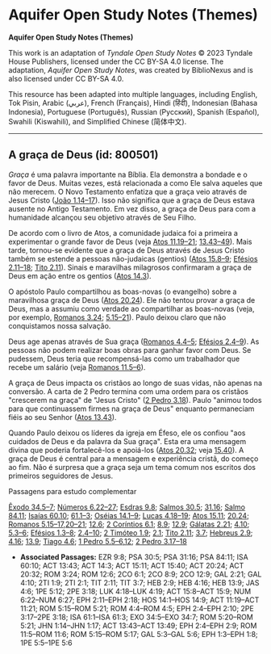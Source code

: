 # Aquifer Open Study Notes (Themes)

**Aquifer Open Study Notes (Themes)**

This work is an adaptation of *Tyndale Open Study Notes* © 2023 Tyndale House Publishers, licensed under the CC BY\-SA 4\.0 license. The adaptation, *Aquifer Open Study Notes*, was created by BiblioNexus and is also licensed under CC BY\-SA 4\.0\.

This resource has been adapted into multiple languages, including English, Tok Pisin, Arabic (عربي), French (Français), Hindi (हिंदी), Indonesian (Bahasa Indonesia), Portuguese (Português), Russian (Русский), Spanish (Español), Swahili (Kiswahili), and Simplified Chinese (简体中文).



--------------------------------

## A graça de Deus (id: 800501)

*Graça* é uma palavra importante na Bíblia. Ela demonstra a bondade e o favor de Deus. Muitas vezes, está relacionada a como Ele salva aqueles que não merecem. O Novo Testamento enfatiza que a graça veio através de Jesus Cristo ([João 1\.14–17](https://ref.ly/John1:14-John1:17)). Isso não significa que a graça de Deus estava ausente no Antigo Testamento. Em vez disso, a graça de Deus para com a humanidade alcançou seu objetivo através de Seu Filho.

De acordo com o livro de Atos, a comunidade judaica foi a primeira a experimentar o grande favor de Deus (veja [Atos 11\.19–21](https://ref.ly/Acts11:19-Acts11:21); [13\.43–49](https://ref.ly/Acts13:43-Acts13:49)). Mais tarde, tornou\-se evidente que a graça de Deus através de Jesus Cristo também se estende a pessoas não\-judaicas (gentios) ([Atos 15\.8–9](https://ref.ly/Acts15:8-Acts15:9); [Efésios 2\.11–18](https://ref.ly/Eph2:11-Eph2:18); [Tito 2\.11](https://ref.ly/Titus2:11)). Sinais e maravilhas milagrosos confirmaram a graça de Deus em ação entre os gentios ([Atos 14\.3](https://ref.ly/Acts14:3)).

O apóstolo Paulo compartilhou as boas\-novas (o evangelho) sobre a maravilhosa graça de Deus ([Atos 20\.24](https://ref.ly/Acts20:24)). Ele não tentou provar a graça de Deus, mas a assumiu como verdade ao compartilhar as boas\-novas (veja, por exemplo, [Romanos 3\.24](https://ref.ly/Rom3:24); [5\.15–21](https://ref.ly/Rom5:15-Rom5:21)). Paulo deixou claro que não conquistamos nossa salvação.

Deus age apenas através de Sua graça ([Romanos 4\.4–5](https://ref.ly/Rom4:4-Rom4:5); [Efésios 2\.4–9](https://ref.ly/Eph2:4-Eph2:9)). As pessoas não podem realizar boas obras para ganhar favor com Deus. Se pudessem, Deus teria que recompensá\-las como um trabalhador que recebe um salário (veja [Romanos 11\.5–6](https://ref.ly/Rom11:5-Rom11:6)).

A graça de Deus impacta os cristãos ao longo de suas vidas, não apenas na conversão. A carta de 2 Pedro termina com uma ordem para os cristãos "crescerem na graça" de "Jesus Cristo" ([2 Pedro 3\.18](https://ref.ly/2Pet3:18)). Paulo "animou todos para que continuassem firmes na graça de Deus" enquanto permaneciam fiéis ao seu Senhor ([Atos 13\.43](https://ref.ly/Acts13:43)).

Quando Paulo deixou os líderes da igreja em Éfeso, ele os confiou "aos cuidados de Deus e da palavra da Sua graça". Esta era uma mensagem divina que poderia fortalecê\-los e apoiá\-los ([Atos 20\.32](https://ref.ly/Acts20:32); veja [15\.40](https://ref.ly/Acts15:40)). A graça de Deus é central para a mensagem e experiência cristã, do começo ao fim. Não é surpresa que a graça seja um tema comum nos escritos dos primeiros seguidores de Jesus.

Passagens para estudo complementar

[Êxodo 34\.5–7](https://ref.ly/Exod34:5-Exod34:7); [Números 6\.22–27](https://ref.ly/Num6:22-Num6:27); [Esdras 9\.8](https://ref.ly/Ezra9:8); [Salmos 30\.5](https://ref.ly/Ps30:5); [31\.16](https://ref.ly/Ps31:16); [Salmo 84\.11](https://ref.ly/Ps84:11); [Isaías 60\.10](https://ref.ly/Isa60:10); [61\.1–3](https://ref.ly/Isa61:1-Isa61:3); [Oséias 14\.1–9](https://ref.ly/Hos14:1-Hos14:9); [Lucas 4\.18–19](https://ref.ly/Luke4:18-Luke4:19); [Atos 15\.11](https://ref.ly/Acts15:11); [20\.24](https://ref.ly/Acts20:24); [Romanos 5\.15–17](https://ref.ly/Rom5:15-Rom5:17),[20–21](https://ref.ly/Rom5:20-Rom5:21); [12\.6](https://ref.ly/Rom12:6); [2 Coríntios 6\.1](https://ref.ly/2Cor6:1); [8\.9](https://ref.ly/2Cor8:9); [12\.9](https://ref.ly/2Cor12:9); [Gálatas 2\.21](https://ref.ly/Gal2:21); [4\.10](https://ref.ly/Gal4:10); [5\.3–6](https://ref.ly/Gal5:3-Gal5:6); [Efésios 1\.3–8](https://ref.ly/Eph1:3-Eph1:8); [2\.4–10](https://ref.ly/Eph2:4-Eph2:10); [2 Timóteo 1\.9](https://ref.ly/2Tim1:9); [2\.1](https://ref.ly/2Tim2:1); [Tito 2\.11](https://ref.ly/Titus2:11); [3\.7](https://ref.ly/Titus3:7); [Hebreus 2\.9](https://ref.ly/Heb2:9); [4\.16](https://ref.ly/Heb4:16); [13\.9](https://ref.ly/Heb13:9); [Tiago 4\.6](https://ref.ly/Jas4:6); [1 Pedro 5\.5–6](https://ref.ly/1Pet5:5-1Pet5:6),[12](https://ref.ly/1Pet5:12); [2 Pedro 3\.17–18](https://ref.ly/2Pet3:17-2Pet3:18)

* **Associated Passages:** EZR 9:8; PSA 30:5; PSA 31:16; PSA 84:11; ISA 60:10; ACT 13:43; ACT 14:3; ACT 15:11; ACT 15:40; ACT 20:24; ACT 20:32; ROM 3:24; ROM 12:6; 2CO 6:1; 2CO 8:9; 2CO 12:9; GAL 2:21; GAL 4:10; 2TI 1:9; 2TI 2:1; TIT 2:11; TIT 3:7; HEB 2:9; HEB 4:16; HEB 13:9; JAS 4:6; 1PE 5:12; 2PE 3:18; LUK 4:18–LUK 4:19; ACT 15:8–ACT 15:9; NUM 6:22–NUM 6:27; EPH 2:11–EPH 2:18; HOS 14:1–HOS 14:9; ACT 11:19–ACT 11:21; ROM 5:15–ROM 5:21; ROM 4:4–ROM 4:5; EPH 2:4–EPH 2:10; 2PE 3:17–2PE 3:18; ISA 61:1–ISA 61:3; EXO 34:5–EXO 34:7; ROM 5:20–ROM 5:21; JHN 1:14–JHN 1:17; ACT 13:43–ACT 13:49; EPH 2:4–EPH 2:9; ROM 11:5–ROM 11:6; ROM 5:15–ROM 5:17; GAL 5:3–GAL 5:6; EPH 1:3–EPH 1:8; 1PE 5:5–1PE 5:6

